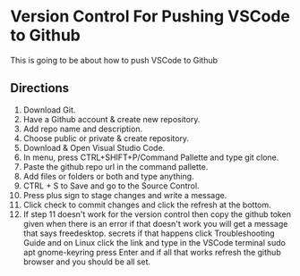 # Version Control For Pushing VSCode to Github
This is going to be about how to push VSCode to Github

## Directions
1. Download Git.
2. Have a Github account & create new repository.
3. Add repo name and description.
4. Choose public or private & create repository.
5. Download & Open Visual Studio Code.
6. In menu, press CTRL+SHIFT+P/Command Pallette and type git clone.
7. Paste the github repo url in the command pallette.
8. Add files or folders or both and type anything.
9. CTRL + S to Save and go to the Source Control.
10. Press plus sign to stage changes and write a message.
11. Click check to commit changes and click the refresh at the bottom.
12. If step 11 doesn't work for the version control then copy the github token given
when there is an error if that doesn't work you will get a message that says freedesktop.
secrets if that happens click Troubleshooting Guide and on Linux click the link and type in the VSCode
terminal sudo apt gnome-keyring press Enter and if all that works refresh the github browser and you
should be all set.